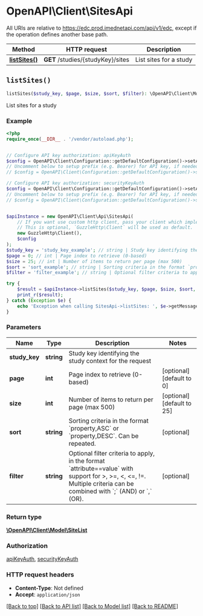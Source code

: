 # OpenAPI\Client\SitesApi

All URIs are relative to https://edc.prod.imednetapi.com/api/v1/edc, except if the operation defines another base path.

| Method | HTTP request | Description |
| ------------- | ------------- | ------------- |
| [**listSites()**](SitesApi.md#listSites) | **GET** /studies/{studyKey}/sites | List sites for a study |


## `listSites()`

```php
listSites($study_key, $page, $size, $sort, $filter): \OpenAPI\Client\Model\SiteList
```

List sites for a study

### Example

```php
<?php
require_once(__DIR__ . '/vendor/autoload.php');


// Configure API key authorization: apiKeyAuth
$config = OpenAPI\Client\Configuration::getDefaultConfiguration()->setApiKey('x-api-key', 'YOUR_API_KEY');
// Uncomment below to setup prefix (e.g. Bearer) for API key, if needed
// $config = OpenAPI\Client\Configuration::getDefaultConfiguration()->setApiKeyPrefix('x-api-key', 'Bearer');

// Configure API key authorization: securityKeyAuth
$config = OpenAPI\Client\Configuration::getDefaultConfiguration()->setApiKey('x-imn-security-key', 'YOUR_API_KEY');
// Uncomment below to setup prefix (e.g. Bearer) for API key, if needed
// $config = OpenAPI\Client\Configuration::getDefaultConfiguration()->setApiKeyPrefix('x-imn-security-key', 'Bearer');


$apiInstance = new OpenAPI\Client\Api\SitesApi(
    // If you want use custom http client, pass your client which implements `GuzzleHttp\ClientInterface`.
    // This is optional, `GuzzleHttp\Client` will be used as default.
    new GuzzleHttp\Client(),
    $config
);
$study_key = 'study_key_example'; // string | Study key identifying the study context for the request
$page = 0; // int | Page index to retrieve (0-based)
$size = 25; // int | Number of items to return per page (max 500)
$sort = 'sort_example'; // string | Sorting criteria in the format `property,ASC` or `property,DESC`. Can be repeated.
$filter = 'filter_example'; // string | Optional filter criteria to apply, in the format `attribute==value` with support for >, >=, <, <=, !=. Multiple criteria can be combined with `;` (AND) or `,` (OR).

try {
    $result = $apiInstance->listSites($study_key, $page, $size, $sort, $filter);
    print_r($result);
} catch (Exception $e) {
    echo 'Exception when calling SitesApi->listSites: ', $e->getMessage(), PHP_EOL;
}
```

### Parameters

| Name | Type | Description  | Notes |
| ------------- | ------------- | ------------- | ------------- |
| **study_key** | **string**| Study key identifying the study context for the request | |
| **page** | **int**| Page index to retrieve (0-based) | [optional] [default to 0] |
| **size** | **int**| Number of items to return per page (max 500) | [optional] [default to 25] |
| **sort** | **string**| Sorting criteria in the format &#x60;property,ASC&#x60; or &#x60;property,DESC&#x60;. Can be repeated. | [optional] |
| **filter** | **string**| Optional filter criteria to apply, in the format &#x60;attribute&#x3D;&#x3D;value&#x60; with support for &gt;, &gt;&#x3D;, &lt;, &lt;&#x3D;, !&#x3D;. Multiple criteria can be combined with &#x60;;&#x60; (AND) or &#x60;,&#x60; (OR). | [optional] |

### Return type

[**\OpenAPI\Client\Model\SiteList**](../Model/SiteList.md)

### Authorization

[apiKeyAuth](../../README.md#apiKeyAuth), [securityKeyAuth](../../README.md#securityKeyAuth)

### HTTP request headers

- **Content-Type**: Not defined
- **Accept**: `application/json`

[[Back to top]](#) [[Back to API list]](../../README.md#endpoints)
[[Back to Model list]](../../README.md#models)
[[Back to README]](../../README.md)
